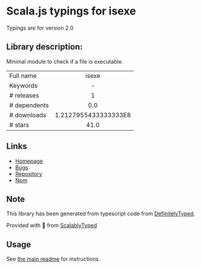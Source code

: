 
# Scala.js typings for isexe

Typings are for version 2.0

## Library description:
Minimal module to check if a file is executable.

|                    |                 |
| ------------------ | :-------------: |
| Full name          | isexe |
| Keywords           | - |
| # releases         | 1 |
| # dependents       | 0.0 |
| # downloads        | 1.2127955433333333E8 |
| # stars            | 41.0 |

## Links
- [Homepage](https://github.com/isaacs/isexe#readme)
- [Bugs](https://github.com/isaacs/isexe/issues)
- [Repository](https://github.com/isaacs/isexe)
- [Npm](https://www.npmjs.com/package/isexe)
    


## Note
This library has been generated from typescript code from [DefinitelyTyped](https://definitelytyped.org).

Provided with :purple_heart: from [ScalablyTyped](https://github.com/oyvindberg/ScalablyTyped)

## Usage
See [the main readme](../../readme.md) for instructions.


